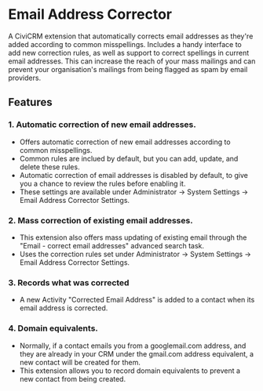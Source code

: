 # Email Address Corrector
A CiviCRM extension that automatically corrects email addresses as they're added according to common misspellings.
Includes a handy interface to add new correction rules, as well as support to correct spellings in current email addresses.
This can increase the reach of your mass mailings and can prevent your organisation's mailings from being flagged as spam by email providers.

## Features

### 1. Automatic correction of new email addresses.
* Offers automatic correction of new email addresses according to common misspellings.
* Common rules are inclued by default, but you can add, update, and delete these rules.
* Automatic correction of email addresses is disabled by default, to give you a chance to review the rules before enabling it.
* These settings are available under Administrator -> System Settings -> Email Address Corrector Settings.

### 2. Mass correction of existing email addresses. 
* This extension also offers mass updating of existing email through the "Email - correct email addresses" advanced search task.
* Uses the correction rules set under Administrator -> System Settings -> Email Address Corrector Settings.

### 3. Records what was corrected
* A new Activity "Corrected Email Address" is added to a contact when its email address is corrected.

### 4. Domain equivalents.
* Normally, if a contact emails you from a googlemail.com address, and they are already in your CRM under the gmail.com address equivalent, a new contact will be created for them.
* This extension allows you to record domain equivalents to prevent a new contact from being created.
